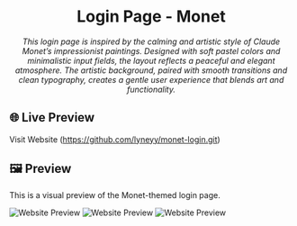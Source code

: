<h1 align="center">Login Page - Monet</h1>

<p align="center">
  <em> This login page is inspired by the calming and artistic style of Claude Monet’s impressionist paintings. Designed with soft pastel colors and minimalistic input fields, the layout reflects a peaceful and elegant atmosphere. The artistic background, paired with smooth transitions and clean typography, creates a gentle user experience that blends art and functionality.
</em>
</p>

## 🌐 Live Preview
Visit Website (https://github.com/lyneyy/monet-login.git)

## 🖼️ Preview
<p>
This is a visual preview of the Monet-themed login page.
</p>

![Website Preview](./WELCOME.png)
![Website Preview](./LOGIN.png)
![Website Preview](./REGISTER.png)
